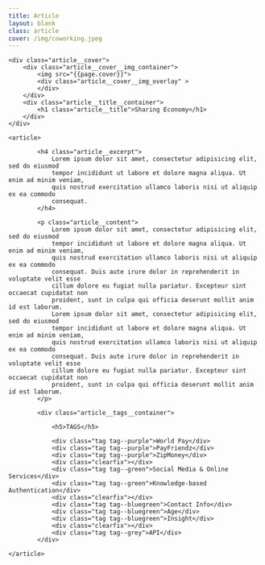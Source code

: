 ```yaml
---
title: Article
layout: blank
class: article
cover: /img/coworking.jpeg
---
```


<div class="article__body">
	
	<div class="article__cover">
		<div class="article__cover__img_container">
			<img src="{{page.cover}}">
			<div class="article__cover__img_overlay" >
			</div>
		</div>
		<div class="article__title__container">
			<h1 class="article__title">Sharing Economy</h1>	
		</div>
	</div>

	<article>
		
			<h4 class="article__excerpt">
				Lorem ipsum dolor sit amet, consectetur adipisicing elit, sed do eiusmod
				tempor incididunt ut labore et dolore magna aliqua. Ut enim ad minim veniam,
				quis nostrud exercitation ullamco laboris nisi ut aliquip ex ea commodo
				consequat.
			</h4>

			<p class="article__content">
				Lorem ipsum dolor sit amet, consectetur adipisicing elit, sed do eiusmod
				tempor incididunt ut labore et dolore magna aliqua. Ut enim ad minim veniam,
				quis nostrud exercitation ullamco laboris nisi ut aliquip ex ea commodo
				consequat. Duis aute irure dolor in reprehenderit in voluptate velit esse
				cillum dolore eu fugiat nulla pariatur. Excepteur sint occaecat cupidatat non
				proident, sunt in culpa qui officia deserunt mollit anim id est laborum.
				Lorem ipsum dolor sit amet, consectetur adipisicing elit, sed do eiusmod
				tempor incididunt ut labore et dolore magna aliqua. Ut enim ad minim veniam,
				quis nostrud exercitation ullamco laboris nisi ut aliquip ex ea commodo
				consequat. Duis aute irure dolor in reprehenderit in voluptate velit esse
				cillum dolore eu fugiat nulla pariatur. Excepteur sint occaecat cupidatat non
				proident, sunt in culpa qui officia deserunt mollit anim id est laborum.
			</p>

			<div class="article__tags__container">
				
				<h5>TAGS</h5>

				<div class="tag tag--purple">World Pay</div>
				<div class="tag tag--purple">PayFriendz</div>
				<div class="tag tag--purple">ZipMoney</div>
				<div class="clearfix"></div>			
				<div class="tag tag--green">Social Media & Online Services</div>
				<div class="tag tag--green">Knowledge-based Authentication</div>
				<div class="clearfix"></div>			
				<div class="tag tag--bluegreen">Contact Info</div>
				<div class="tag tag--bluegreen">Age</div>
				<div class="tag tag--bluegreen">Insight</div>
				<div class="clearfix"></div>			
				<div class="tag tag--grey">API</div>
			</div>

	</article>

</div>

<script type="text/javascript">
		
	function load () {

		angular
			.module('app')
			.controller('SolutionsCtrl', SolutionsCtrl);

		SolutionsCtrl.$inject = [];
		function SolutionsCtrl () {
			var vm = this;

			vm.sectorsTabs = { active : 'payments' };
			vm.partnersTabs = { active : 'payfriendz' };
		}

	}

	document.addEventListener('DOMContentLoaded', load);

</script>
